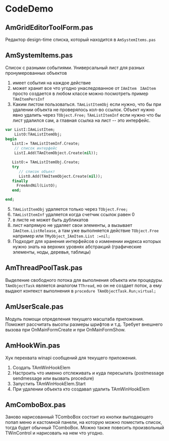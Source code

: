 # CodeDemo




## AmGridEditorToolForm.pas
Редактор  design-time списка, который находится в `AmSystemItems.pas`
##  AmSystemItems.pas
 Список с разными событиями.
 Универсальный лист для разных пронумерованных объектов
 1. имеет события на каждое действие
 2. может хранит все что угодно унаследованное от  `IAmItem`
` IAmItem` просто создается в любом классе можно посмотреть пример `TAmItemPersInf`
3. Каким листом пользоваться.
   `TAmListItemObj`  если нужно, что бы при удалении объекта не проверялось кол-во ссылок. Объект нужно явно удалить через `TObject.Free;`
`TAmListItemInf` если нужно что бы лист удалился сам, а главная ссылка на лист -- это интерфейс.  
```pascal
var ListI:IAmListItem;
    ListO:TAmListItemObj;
begin
   ListI:= TAmListItemInf.Create;
    // список интерфейс
    ListI.Add(TAmItemObject.Create(nil));

   ListO:= TAmListItemObj.Create;
   try
      // список объект
      ListO.Add(TAmItemObject.Create(nil));
   finally
     FreeAndNil(ListO);
   end;

end;
```     

 5. `TAmListItemObj` удаляется только через `TObject.Free;`
 6. `TAmListItemInf` удаляется  когда счетчик ссылок  равен 0
7. в листе не может быть дубликатов
8. лист напрямую не удаляет свои элементы, а вызывает `IAmItem.ListRelease`,  а там уже выполняется действие `TObject.Free` например или `TMyObject_IAmItem.List :=nil;`
9. Подходит для хранения интерфейсов о изменении индекса которых нужно знать на верхних уровнях абстракций (графические элементы, ноды, деревья, таблицы)


##  AmThreadPoolTask.pas
 Выделение свободного потока для выполнения объекта или процедуры.
 `TAmObjectTask`  является аналогом `TThread`, но он не создает поток,
 а ему выдают контекст выполнения в `procedure TAmObjectTask.Run;virtual;`
 
 
##  AmUserScale.pas 
Модуль помощи определения текущего масштаба приложения.
Поможет рассчитать высоты размеры шрифтов и т.д.
Требует внешнего вызова при OnMainFormCreate и при  OnMainFormShow.
 
##  AmHookWin.pas
Хук перехвата winapi сообщений для текущего приложения.
1. Создать  TAmWinHookElem
2. Настроить что именно отслеживать и куда пересылать (postmessage sendmessage или вызвать procedure)
3. Запустить	TAmWinHookElem.Start
4. При удалении объекта кто создавал  удалить TAmWinHookElem 
	 

##  AmComboBox.pas 
Заново нарисованный TComboBox состоит из кнопки выподающего попап меню и кастомной панели,
на которую можно поместить список, тогда будет обычный TComboBox.
Можно также повесить произвольный TWinControl и нарисовать на нем  что угодно.
